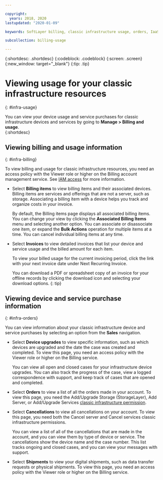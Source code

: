 ```yaml
---

copyright:
  years: 2018, 2020
lastupdated: "2020-01-09"

keywords: SoftLayer billing, classic infrastructure usage, orders, IaaS usage, invoice

subcollection: billing-usage

---
```


{:shortdesc: .shortdesc}
{:codeblock: .codeblock}
{:screen: .screen}
{:new_window: target="_blank"}
{:tip: .tip}


# Viewing usage for your classic infrastructure resources
{: #infra-usage}

You can view your device usage and service purchases for classic infrastructure devices and services by going to **Manage > Billing and usage**.  
{:shortdesc}

## Viewing billing and usage information
{: #infra-billing}

To view billing and usage for classic infrastructure resources, you need an access policy with the Viewer role or higher on the Billing account management service. See [IAM access](/docs/iam?topic=iam-userroles) for more information.

* Select **Billing items** to view billing items and their associated devices. Billing items are services and offerings that are not a server, such as storage. Associating a billing item with a device helps you track and organize costs in your invoice.

  By default, the Billing items page displays all associated billing items. You can change your view by clicking the **Associated Billing Items** menu and selecting another option. You can associate or disassociate one item, or expand the **Bulk Actions** operation for multiple items at a time. You can cancel individual billing items at any time.
* Select **Invoices** to view detailed invoices that list your device and service usage and the billed amount for each item.

   To view your billed usage for the current invoicing period, click the link with your next invoice date under Next Recurring Invoice.

   You can download a PDF or spreadsheet copy of an invoice for your offline records by clicking the download icon and selecting your download options.
   {: tip}

## Viewing device and service purchase information
{: #infra-orders}

You can view information about your classic infrastructure device and service purchases by selecting an option from the **Sales** navigation.

* Select **Device upgrades** to view specific information, such as which devices are upgraded and the date the case was created and completed. To view this page, you need an access policy with the Viewer role or higher on the Billing service. 

  You can view all open and closed cases for your infrastructure device upgrades. You can also track the progress of the case, view a logged correspondence with support, and keep track of cases that are opened and completed.
* Select **Orders** to view a list of all the orders made in your account. To view this page, you need the Add/Upgrade Storage (StorageLayer), Add Server, or Add/Upgrade Services [classic infrastructure permission](/docs/iam?topic=iam-mngclassicinfra). 
* Select **Cancellations** to view all cancellations on your account. To view this page, you need both the Cancel server and Cancel services classic infrastructure permissions.

  You can view a list of all of the cancellations that are made in the account, and you can view them by type of device or service. The cancellations show the device name and the case number. This list tracks ongoing and closed cases, and you can view your messages with support.  
* Select **Shipments** to view your digital shipments, such as data transfer requests or physical shipments. To view this page, you need an access policy with the Viewer role or higher on the Billing service.
